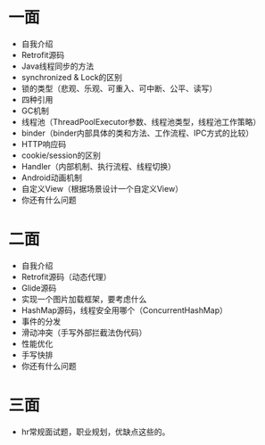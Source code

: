 # 一面
* 自我介绍
* Retrofit源码
* Java线程同步的方法
* synchronized & Lock的区别
* 锁的类型（悲观、乐观、可重入、可中断、公平、读写）
* 四种引用
* GC机制
* 线程池（ThreadPoolExecutor参数、线程池类型，线程池工作策略）
* binder（binder内部具体的类和方法、工作流程、IPC方式的比较）
* HTTP响应码
* cookie/session的区别
* Handler（内部机制、执行流程、线程切换）
* Android动画机制
* 自定义View（根据场景设计一个自定义View）
* 你还有什么问题
# 二面
* 自我介绍
* Retrofit源码（动态代理）
* Glide源码
* 实现一个图片加载框架，要考虑什么
* HashMap源码，线程安全用哪个（ConcurrentHashMap）
* 事件的分发
* 滑动冲突（手写外部拦截法伪代码）
* 性能优化
* 手写快排
* 你还有什么问题
# 三面
* hr常规面试题，职业规划，优缺点这些的。